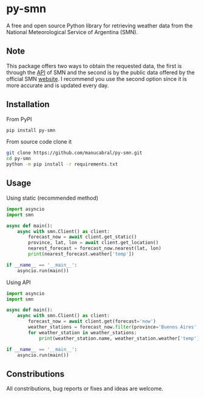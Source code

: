 # py-smn
A free and open source Python library for retrieving weather data from the National Meteorological Service of Argentina (SMN). 

## Note
This package offers two ways to obtain the requested data, the first is through the [API](https://ws.smn.gob.ar) of SMN and the second is by the public data offered by the official SMN [website](https://www.smn.gob.ar/descarga-de-datos). I recommend you use the second option since it is more accurate and is updated every day.


## Installation
From PyPI
```bash
pip install py-smn
```
From source code clone it
```bash
git clone https://github.com/manucabral/py-smn.git
cd py-smn
python -m pip install -r requirements.txt
```


## Usage
Using static (recommended method)
```py
import asyncio
import smn

async def main():
    async with smn.Client() as client:
        forecast_now = await client.get_static()
        province, lat, lon = await client.get_location()
        nearest_forecast = forecast_now.nearest(lat, lon)
        print(nearest_forecast.weather['temp'])

if __name__ == '__main__':
    asyncio.run(main())
```

Using API
```py
import asyncio
import smn

async def main():
    async with smn.Client() as client:
        forecast_now = await client.get(forecast='now')
        weather_stations = forecast_now.filter(province='Buenos Aires', name='La Plata')
        for weather_station in weather_stations:
            print(weather_station.name, weather_station.weather['temp'])

if __name__ == '__main__':
    asyncio.run(main())
```

## Constributions
All constributions, bug reports or fixes and ideas are welcome.
